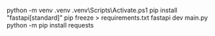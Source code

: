 python -m venv .venv
.venv\Scripts\Activate.ps1
pip install "fastapi[standard]"
pip freeze > requirements.txt
fastapi dev main.py
python -m pip install requests